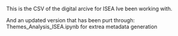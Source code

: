 This is the CSV of the digital arcive for ISEA Ive been working with. 

And an updated version that has been purt through: Themes_Analysis_ISEA.ipynb for extrea metadata generation 
